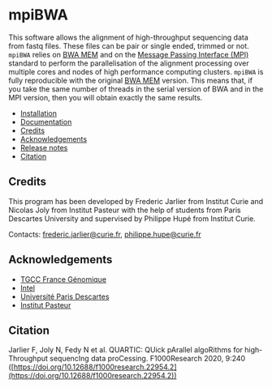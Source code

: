 # mpiBWA

This software allows the alignment of high-throughput sequencing data from fastq files. These files can be pair or single ended, trimmed or not.
`mpiBWA` relies on [BWA MEM](https://github.com/lh3/bwa) and on the [Message Passing Interface (MPI)](https://en.wikipedia.org/wiki/Message_Passing_Interface) standard to perform the parallelisation of the alignment processing over multiple cores and nodes of high performance computing clusters. `mpiBWA` is fully reproducible with the original [BWA MEM](https://github.com/lh3/bwa) version. This means that, if you take the same number of threads in the serial version of BWA and in the MPI version, then you will obtain exactly the same results.


* [Installation](docs/INSTALL.md)
* [Documentation](docs/README.md)
* [Credits](#credits)
* [Acknowledgements](#acknowledgements)
* [Release notes](CHANGELOG)
* [Citation](#citation)

## Credits

This program has been developed by Frederic Jarlier from Institut Curie and Nicolas Joly from Institut Pasteur with the help of students from Paris Descartes University and supervised by Philippe Hupé from Institut Curie.

Contacts: [frederic.jarlier@curie.fr](mailto:frederic.jarlier@curie.fr]), [philippe.hupe@curie.fr](mailto:frederic.jarlier@curie.fr])

## Acknowledgements

* [TGCC France Génomique](https://www.france-genomique.org/plateformes-et-equipements/plateforme-tgcc-arpajon/)
* [Intel](https://www.intel.fr/content/www/fr/fr/homepage.html)
* [Université Paris Descartes](https://u-paris.fr/en/498-2)
* [Institut Pasteur](https://www.pasteur.fr)

## Citation

Jarlier F, Joly N, Fedy N et al. QUARTIC: QUick pArallel algoRithms for high-Throughput sequencIng data proCessing. F1000Research 2020, 9:240 ([https://doi.org/10.12688/f1000research.22954.2](https://doi.org/10.12688/f1000research.22954.2))

